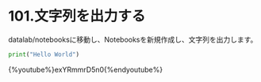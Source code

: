 # 101.文字列を出力する

datalab/notebooksに移動し、Notebooksを新規作成し、文字列を出力します。

```python
print("Hello World")
```

{%youtube%}exYRmmrD5n0{%endyoutube%}
